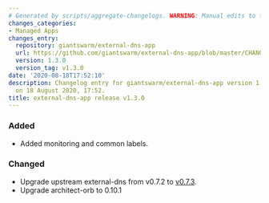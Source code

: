 ```yaml
---
# Generated by scripts/aggregate-changelogs. WARNING: Manual edits to this files will be overwritten.
changes_categories:
- Managed Apps
changes_entry:
  repository: giantswarm/external-dns-app
  url: https://github.com/giantswarm/external-dns-app/blob/master/CHANGELOG.md#130---2020-08-18
  version: 1.3.0
  version_tag: v1.3.0
date: '2020-08-18T17:52:10'
description: Changelog entry for giantswarm/external-dns-app version 1.3.0, published
  on 18 August 2020, 17:52.
title: external-dns-app release v1.3.0
---
```


### Added
- Added monitoring and common labels.
### Changed
- Upgrade upstream external-dns from v0.7.2 to [v0.7.3](https://github.com/kubernetes-sigs/external-dns/releases/tag/v0.7.3).
- Upgrade architect-orb to 0.10.1
